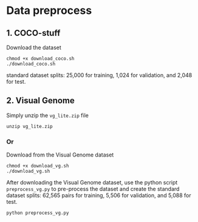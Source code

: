 # Data preprocess

## 1. COCO-stuff
Download the dataset
```
chmod +x download_coco.sh
./download_coco.sh
```
standard dataset splits: 25,000 for training, 1,024 for validation, and 2,048 for test.


## 2. Visual Genome
Simply unzip the `vg_lite.zip` file
```
unzip vg_lite.zip
```

### Or 
Download from the Visual Genome dataset
```
chmod +x download_vg.sh
./download_vg.sh
```
After downloading the Visual Genome dataset, use the python script `preprocess_vg.py` to pre-process the dataset and create the standard dataset splits: 62,565 pairs for training, 5,506 for validation, and 5,088 for test.
```
python preprocess_vg.py
```
